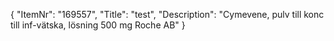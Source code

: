 {
  "ItemNr": "169557",
  "Title": "test",
  "Description": "Cymevene, pulv till konc till inf-vätska, lösning 500 mg Roche AB"
}